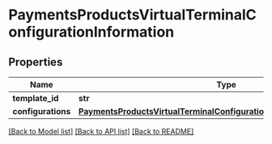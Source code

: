 # PaymentsProductsVirtualTerminalConfigurationInformation

## Properties
Name | Type | Description | Notes
------------ | ------------- | ------------- | -------------
**template_id** | **str** |  | [optional] 
**configurations** | [**PaymentsProductsVirtualTerminalConfigurationInformationConfigurations**](PaymentsProductsVirtualTerminalConfigurationInformationConfigurations.md) |  | [optional] 

[[Back to Model list]](../README.md#documentation-for-models) [[Back to API list]](../README.md#documentation-for-api-endpoints) [[Back to README]](../README.md)


